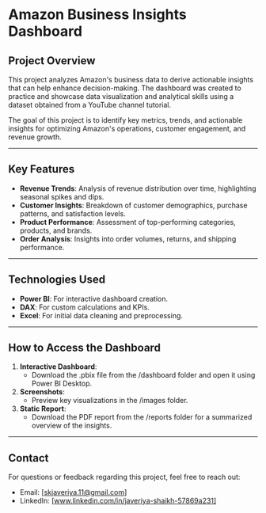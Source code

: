 # Amazon Business Insights Dashboard

## Project Overview

This project analyzes Amazon's business data to derive actionable insights that can help enhance decision-making. The dashboard was created to practice and showcase data visualization and analytical skills using a dataset obtained from a YouTube channel tutorial.

The goal of this project is to identify key metrics, trends, and actionable insights for optimizing Amazon's operations, customer engagement, and revenue growth.
***

## Key Features

* __Revenue Trends__: Analysis of revenue distribution over time, highlighting seasonal spikes and dips.
* __Customer Insights__: Breakdown of customer demographics, purchase patterns, and satisfaction levels.
* __Product Performance__: Assessment of top-performing categories, products, and brands.
* __Order Analysis__: Insights into order volumes, returns, and shipping performance.
***

## Technologies Used

* __Power BI__: For interactive dashboard creation.
* __DAX__: For custom calculations and KPIs.
* __Excel__: For initial data cleaning and preprocessing.
***

## How to Access the Dashboard

1. __Interactive Dashboard__:
    * Download the .pbix file from the /dashboard folder and open it using Power BI Desktop.
2. __Screenshots__:
    * Preview key visualizations in the /images folder.
3. __Static Report__:
    * Download the PDF report from the /reports folder for a summarized overview of the insights.
***

## Contact

For questions or feedback regarding this project, feel free to reach out:
* Email: [skjaveriya.11@gmail.com]
* LinkedIn: [www.linkedin.com/in/javeriya-shaikh-57869a231]

